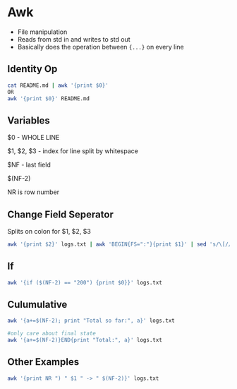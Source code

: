 # Awk

- File manipulation
- Reads from std in and writes to std out
- Basically does the operation between `{...}` on every line

## Identity Op

```bash 
cat README.md | awk '{print $0}'
OR
awk '{print $0}' README.md
```

## Variables

$0 - WHOLE LINE

\$1, \$2, \$3 - index for line split by whitespace 

$NF - last field

$(NF-2)

NR is row number

## Change Field Seperator

Splits on colon for \$1, \$2, \$3

```bash
awk '{print $2}' logs.txt | awk 'BEGIN{FS=":"}{print $1}' | sed 's/\[//'
```

## If

```bash
awk '{if ($(NF-2) == "200") {print $0}}' logs.txt
```

## Culumulative

```bash
awk '{a+=$(NF-2); print "Total so far:", a}' logs.txt

#only care about final state
awk '{a+=$(NF-2)}END{print "Total:", a}' logs.txt
```

## Other Examples

```bash
awk '{print NR ") " $1 " -> " $(NF-2)}' logs.txt
```


